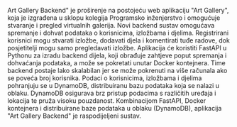 Art Gallery Backend" je proširenje na postojeću web
aplikaciju "Art Gallery", koja je izgrađena u sklopu kolegija
Programsko inženjerstvo i omogućuje stvaranje i pregled virtualnih galerija.
Novi backend sustav omogućava spremanje i dohvat podataka o korisnicima,
izložbama i djelima. Registrirani korisnici mogu stvarati izložbe, dodavati
djela i komentirati tuđe radove, dok posjetitelji mogu samo pregledavati
izložbe.
Aplikacija će koristiti FastAPI u Pythonu za izradu backend
dijela, koji obrađuje zahtjeve poput spremanja i dohvaćanja podataka, a može se
pokretati unutar Docker kontejnera. Time backend postaje lako skalabilan jer se
može pokrenuti na više računala ako se poveća broj korisnika.
Podaci o korisnicima, izložbama i djelima pohranjuju se u
DynamoDB, distribuiranu bazu podataka koja se nalazi u oblaku. DynamoDB
osigurava brz pristup podacima s različitih uređaja i lokacija te pruža visoku
pouzdanost.
Kombinacijom FastAPI, Docker kontejnera i distribuirane baze
podataka u oblaku (DynamoDB), aplikacija "Art Gallery Backend" je
raspodijeljeni sustav.
